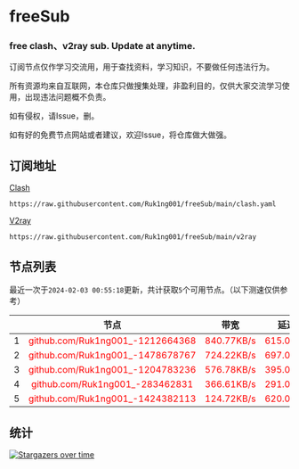 # freeSub
### free clash、v2ray sub. Update at anytime.

订阅节点仅作学习交流用，用于查找资料，学习知识，不要做任何违法行为。

所有资源均来自互联网，本仓库只做搜集处理，非盈利目的，仅供大家交流学习使用，出现违法问题概不负责。

如有侵权，请Issue，删。

如有好的免费节点网站或者建议，欢迎Issue，将仓库做大做强。

## 订阅地址
[Clash](https://raw.githubusercontent.com/Ruk1ng001/freeSub/main/clash.yaml)
```
https://raw.githubusercontent.com/Ruk1ng001/freeSub/main/clash.yaml
```
[V2ray](https://raw.githubusercontent.com/Ruk1ng001/freeSub/main/v2ray)
```
https://raw.githubusercontent.com/Ruk1ng001/freeSub/main/v2ray
```

## 节点列表

最近一次于`2024-02-03 00:55:18`更新，共计获取`5`个可用节点。（以下测速仅供参考）

|  | 节点 | 带宽 | 延迟 |
|:-:|:--:|:--:|:--:|
 | 1 | <font color=red>github.com/Ruk1ng001_-1212664368</font> | <font color=red>840.77KB/s</font> | <font color=red>615.00ms</font> |
 | 2 | <font color=red>github.com/Ruk1ng001_-1478678767</font> | <font color=red>724.22KB/s</font> | <font color=red>697.00ms</font> |
 | 3 | <font color=red>github.com/Ruk1ng001_-1204783236</font> | <font color=red>576.78KB/s</font> | <font color=red>395.00ms</font> |
 | 4 | <font color=red>github.com/Ruk1ng001_-283462831</font> | <font color=red>366.61KB/s</font> | <font color=red>291.00ms</font> |
 | 5 | <font color=red>github.com/Ruk1ng001_-1424382113</font> | <font color=red>124.72KB/s</font> | <font color=red>620.00ms</font> |


## 统计

[![Stargazers over time](https://starchart.cc/Ruk1ng001/freeSub.svg)](https://starchart.cc/Ruk1ng001/freeSub)